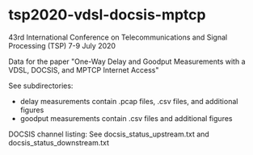 # tsp2020-vdsl-docsis-mptcp

43rd International Conference on Telecommunications and Signal Processing (TSP)
7-9 July 2020

Data for the paper "One-Way Delay and Goodput Measurements with a VDSL, DOCSIS, and MPTCP Internet Access"

See subdirectories:
- delay measurements contain .pcap files, .csv files, and additional figures
- goodput measurements contain .csv files and additional figures

DOCSIS channel listing: See docsis_status_upstream.txt and docsis_status_downstream.txt
